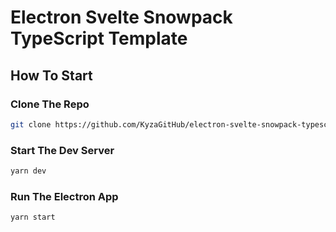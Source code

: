 # Electron Svelte Snowpack TypeScript Template

## How To Start

### Clone The Repo

```bash
git clone https://github.com/KyzaGitHub/electron-svelte-snowpack-typescript-template.git
```

### Start The Dev Server

```bash
yarn dev
```

### Run The Electron App

```bash
yarn start
```
